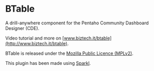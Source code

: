 BTable
======

A drill-anywhere component for the Pentaho Community Dashboard Designer (CDE).
 
Video tutorial and more on [www.biztech.it/btable](http://www.biztech.it/btable).
 
BTable is released under the [Mozilla Public Licence (MPLv2)](http://www.mozilla.org/MPL/2.0/). 
 
This plugin has been made using [Sparkl](https://github.com/webdetails/sparkl).
